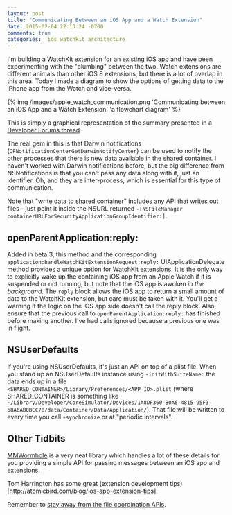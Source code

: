 ```yaml
---
layout: post
title: "Communicating Between an iOS App and a Watch Extension"
date: 2015-02-04 22:13:24 -0700
comments: true
categories:  ios watchkit architecture
---
```


I'm building a WatchKit extension for an existing iOS app and have been experimenting with the "plumbing" between the two. Watch extensions are different animals than other iOS 8 extensions, but there is a lot of overlap in this area. Today I made a diagram to show the options of getting data to the iPhone app from the Watch and vice-versa.

{% img /images/apple_watch_communication.png 'Communicating between an iOS App and a Watch Extension' 'a flowchart diagram' %}

This is simply a graphical representation of the summary presented in a [Developer Forums thread](https://devforums.apple.com/thread/256667?tstart=0).

The real gem in this is that Darwin notifications (`CFNotificationCenterGetDarwinNotifyCenter`) can be used to notify the other processes that there is new data available in the shared container. I haven't worked with Darwin notifications before, but the big difference from NSNotifications is that you can't pass any data along with it, just an identifier. Oh, and they are inter-process, which is essential for this type of communication.

Note that "write data to shared container" includes any API that writes out files - just point it inside the NSURL returned `-[NSFileManager containerURLForSecurityApplicationGroupIdentifier:]`. 

## openParentApplication:reply:

Added in beta 3, this method and the corresponding `application:handleWatchKitExtensionRequest:reply:` UIApplicationDelegate method provides a unique option for WatchKit extensions. It is the only way to explicitly wake up the containing iOS app from an Apple Watch if it is suspended or not running, but note that the iOS app is awoken _in the background_. The `reply` block allows the iOS app to return a small amount of data to the WatchKit extension, but care must be taken with it. You'll get a warning if the logic on the iOS app side doesn't call the reply block. Also, ensure that the previous call to `openParentApplication:reply:` has finished before making another. I've had calls ignored because a previous one was in flight.

## NSUserDefaults

If you're using NSUserDefaults, it's just an API on top of a plist file. When you stand up an NSUserDefaults instance using `-initWithSuiteName:` the data ends up in a file `<SHARED_CONTAINER>/Library/Preferences/<APP_ID>.plist` (where SHARED_CONTAINER is something like `~/Library/Developer/CoreSimulator/Devices/1A8DF360-B0A6-4815-95F3-68A6AB0BCC78/data/Container/Data/Application/`). That file will be written to every time you call `+synchronize` or at "periodic intervals".

## Other Tidbits

[MMWormhole](https://github.com/mutualmobile/MMWormhole) is a very neat library which handles a lot of these details for you providing a simple API for passing messages between an iOS app and extensions.

Tom Harrington has some great (extension development tips)[http://atomicbird.com/blog/ios-app-extension-tips].

Remember to [stay away from the file coordination APIs](https://developer.apple.com/library/ios/technotes/tn2408/_index.html).

